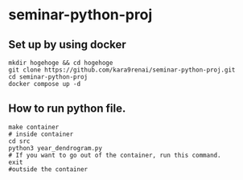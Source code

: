# seminar-python-proj
## Set up by using docker
```
mkdir hogehoge && cd hogehoge
git clone https://github.com/kara9renai/seminar-python-proj.git
cd seminar-python-proj
docker compose up -d
```

## How to run python file.
```{python}
make container
# inside container
cd src
python3 year_dendrogram.py
# If you want to go out of the container, run this command.
exit
#outside the container
```